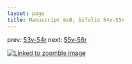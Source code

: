 ```yaml
---
layout: page
title: Manuscript msB, bifolio 54v-55r
---
```


prev: [53v-54r](../53v-54r/) next: [55v-56r](../55v-56r/)



[![Linked to zoomble image](http://www.homermultitext.org/iipsrv?IIIF=/project/homer/pyramidal/deepzoom/hmt/vbbifolio/v1/vb_54v_55r.tif/full/2000,/0/default.jpg)](http://www.homermultitext.org/ict2/?urn=urn:cite2:hmt:vbbifolio.v1:vb_54v_55r)

